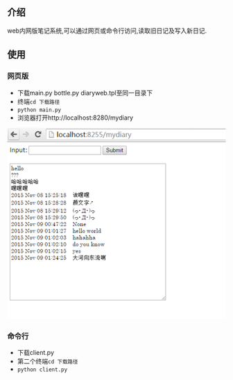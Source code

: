 ## 介绍
web内网版笔记系统,可以通过网页或命令行访问,读取旧日记及写入新日记.

## 使用
### 网页版
* 下载main.py bottle.py diaryweb.tpl至同一目录下
* 终端```cd 下载路径```
* ```python main.py```
* 浏览器打开http://localhost:8280/mydiary

![](web_mydiary.PNG)

### 命令行
* 下载client.py
* 第二个终端```cd 下载路径```
* ```python client.py```


